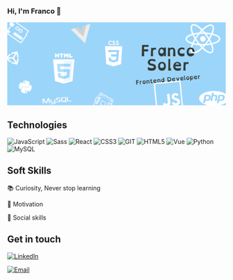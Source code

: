 ### Hi, I'm Franco 👋
![Franco Soler](https://github.com/solerfranco/solerfranco/blob/media/readme.png)

## Technologies
![JavaScript](https://img.shields.io/badge/-JavaScript-%23694640?logo=javascript&logoColor=white)
![Sass](https://img.shields.io/badge/-Sass-%23f89d71?logo=sass&logoColor=white)
![React](https://img.shields.io/badge/-React-%23353b35?logo=react&logoColor=white)
![CSS3](https://img.shields.io/badge/-CSS3-%23748074?logo=css3&logoColor=white)
![GIT](https://img.shields.io/badge/-Git-%23694640?logo=git&logoColor=white)
![HTML5](https://img.shields.io/badge/-HTML5-%23f89d71?logo=html5&logoColor=white)
![Vue](https://img.shields.io/badge/-Vue-%23748074)
![Python](https://img.shields.io/badge/-Python-%23694640?logo=python&logoColor=white)
![MySQL](https://img.shields.io/badge/-MySQL-%23694640?logo=MySQL&logoColor=white)

## Soft Skills

📚 Curiosity, Never stop learning

💪 Motivation

🙋 Social skills



## Get in touch 


<a href="https://www.linkedin.com/in/solerfranco/" target="_blank"><img alt="LinkedIn" src="https://img.shields.io/badge/-Linkedin-%23694640?logo=linkedin&logoColor=white"></a>

<a href="mailto:francosolerlanderreche@gmail.com" target="_blank"><img alt="Email" src="https://img.shields.io/badge/-Email-%23694640?logo=gmail&logoColor=white"></a>


